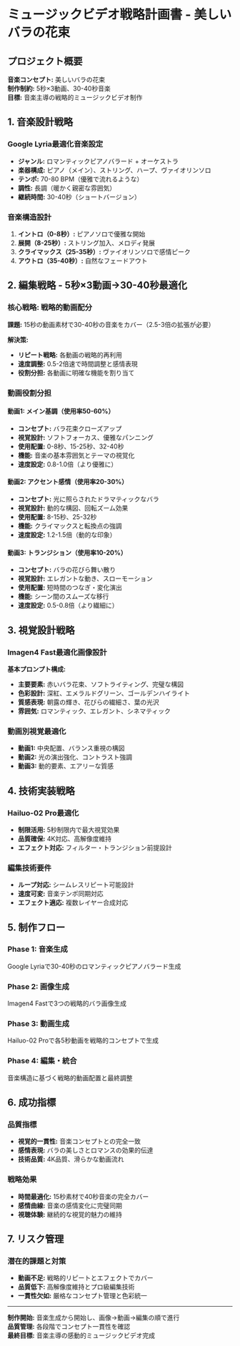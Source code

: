 # ミュージックビデオ戦略計画書 - 美しいバラの花束

## プロジェクト概要

**音楽コンセプト:** 美しいバラの花束  
**制作制約:** 5秒×3動画、30-40秒音楽  
**目標:** 音楽主導の戦略的ミュージックビデオ制作  

## 1. 音楽設計戦略

### Google Lyria最適化音楽設定
- **ジャンル:** ロマンティックピアノバラード + オーケストラ
- **楽器構成:** ピアノ（メイン）、ストリング、ハープ、ヴァイオリンソロ
- **テンポ:** 70-80 BPM（優雅で流れるような）
- **調性:** 長調（暖かく親密な雰囲気）
- **継続時間:** 30-40秒（ショートバージョン）

### 音楽構造設計
1. **イントロ（0-8秒）:** ピアノソロで優雅な開始
2. **展開（8-25秒）:** ストリング加入、メロディ発展
3. **クライマックス（25-35秒）:** ヴァイオリンソロで感情ピーク
4. **アウトロ（35-40秒）:** 自然なフェードアウト

## 2. 編集戦略 - 5秒×3動画→30-40秒最適化

### 核心戦略: 戦略的動画配分
**課題:** 15秒の動画素材で30-40秒の音楽をカバー（2.5-3倍の拡張が必要）

**解決策:**
- **リピート戦略:** 各動画の戦略的再利用
- **速度調整:** 0.5-2倍速で時間調整と感情表現
- **役割分担:** 各動画に明確な機能を割り当て

### 動画役割分担

#### 動画1: メイン基調（使用率50-60%）
- **コンセプト:** バラ花束クローズアップ
- **視覚設計:** ソフトフォーカス、優雅なパンニング
- **使用配置:** 0-8秒、15-25秒、32-40秒
- **機能:** 音楽の基本雰囲気とテーマの視覚化
- **速度設定:** 0.8-1.0倍（より優雅に）

#### 動画2: アクセント感情（使用率20-30%）
- **コンセプト:** 光に照らされたドラマティックなバラ
- **視覚設計:** 動的な構図、回転ズーム効果
- **使用配置:** 8-15秒、25-32秒
- **機能:** クライマックスと転換点の強調
- **速度設定:** 1.2-1.5倍（動的な印象）

#### 動画3: トランジション（使用率10-20%）
- **コンセプト:** バラの花びら舞い散り
- **視覚設計:** エレガントな動き、スローモーション
- **使用配置:** 短時間のつなぎ・変化演出
- **機能:** シーン間のスムーズな移行
- **速度設定:** 0.5-0.8倍（より繊細に）

## 3. 視覚設計戦略

### Imagen4 Fast最適化画像設計
**基本プロンプト構成:**
- **主要要素:** 赤いバラ花束、ソフトライティング、完璧な構図
- **色彩設計:** 深紅、エメラルドグリーン、ゴールデンハイライト
- **質感表現:** 朝露の輝き、花びらの繊細さ、葉の光沢
- **雰囲気:** ロマンティック、エレガント、シネマティック

### 動画別視覚最適化
- **動画1:** 中央配置、バランス重視の構図
- **動画2:** 光の演出強化、コントラスト強調
- **動画3:** 動的要素、エアリーな質感

## 4. 技術実装戦略

### Hailuo-02 Pro最適化
- **制限活用:** 5秒制限内で最大視覚効果
- **品質確保:** 4K対応、高解像度維持
- **エフェクト対応:** フィルター・トランジション前提設計

### 編集技術要件
- **ループ対応:** シームレスリピート可能設計
- **速度可変:** 音楽テンポ同期対応
- **エフェクト適応:** 複数レイヤー合成対応

## 5. 制作フロー

### Phase 1: 音楽生成
Google Lyriaで30-40秒のロマンティックピアノバラード生成

### Phase 2: 画像生成  
Imagen4 Fastで3つの戦略的バラ画像生成

### Phase 3: 動画生成
Hailuo-02 Proで各5秒動画を戦略的コンセプトで生成

### Phase 4: 編集・統合
音楽構造に基づく戦略的動画配置と最終調整

## 6. 成功指標

### 品質指標
- **視覚的一貫性:** 音楽コンセプトとの完全一致
- **感情表現:** バラの美しさとロマンスの効果的伝達
- **技術品質:** 4K品質、滑らかな動画流れ

### 戦略効果
- **時間最適化:** 15秒素材で40秒音楽の完全カバー
- **感情曲線:** 音楽の感情変化に完璧同期
- **視聴体験:** 継続的な視覚的魅力の維持

## 7. リスク管理

### 潜在的課題と対策
- **動画不足:** 戦略的リピートとエフェクトでカバー
- **品質低下:** 高解像度維持とプロ級編集技術
- **一貫性欠如:** 厳格なコンセプト管理と色彩統一

---

**制作開始:** 音楽生成から開始し、画像→動画→編集の順で進行  
**品質管理:** 各段階でコンセプト一貫性を確認  
**最終目標:** 音楽主導の感動的ミュージックビデオ完成